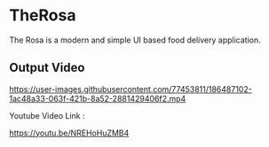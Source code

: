 # TheRosa

The Rosa is a modern and simple UI based food delivery application.


## Output Video

https://user-images.githubusercontent.com/77453811/186487102-1ac48a33-063f-421b-8a52-2881429406f2.mp4

Youtube Video Link :

https://youtu.be/NREHoHuZMB4
